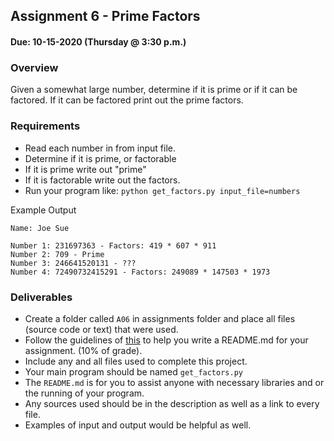 ## Assignment 6 - Prime Factors
#### Due: 10-15-2020 (Thursday @ 3:30 p.m.)

### Overview

Given a somewhat large number, determine if it is prime or if it can be factored. If it can be factored print out the prime factors.

### Requirements

- Read each number in from input file.
- Determine if it is prime, or factorable
- If it is prime write out "prime"
- If it is factorable write out the factors.
- Run your program like: `python get_factors.py input_file=numbers`

Example Output
```
Name: Joe Sue

Number 1: 231697363 - Factors: 419 * 607 * 911
Number 2: 709 - Prime
Number 3: 246641520131 - ???
Number 4: 72490732415291 - Factors: 249089 * 147503 * 1973
```

### Deliverables

- Create a folder called `A06` in assignments folder and place all files (source code or text) that were used.
- Follow the guidelines of [this](../../Resources/02-Readmees/README.md) to help you write a README.md for your assignment. (10% of grade).
- Include any and all files used to complete this project. 
- Your main program should be named `get_factors.py`
- The `README.md` is for you to assist anyone with necessary libraries and or the running of your program. 
- Any sources used should be in the description as well as a link to every file. 
- Examples of input and output would be helpful as well.


